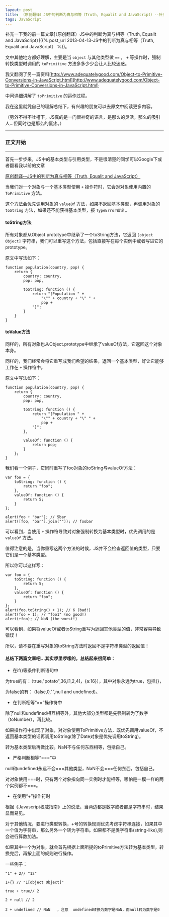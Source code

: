 ```yaml
---
layout: post
title: （原创翻译）JS中的判断为真与相等（Truth, Equalit and JavaScript）--补充
tags: JavaScript
---
```


补充一下我的前一篇文章[（原创翻译）JS中的判断为真与相等（Truth, Equalit and JavaScript）]({% post_url 2013-04-13-JS中的判断为真与相等（Truth, Equalit and JavaScript） %})。


文中其他地方都好理解，主要是当 `object` 与其他类型做 `==` ， `+` 等操作时，强制转换类型时调用的 `toPrimitive` 方法多多少少会让人比较迷惑。

我又翻阅了另一篇资料[http://www.adequatelygood.com/Object-to-Primitive-Conversions-in-JavaScript.html](http://www.adequatelygood.com/Object-to-Primitive-Conversions-in-JavaScript.html)

中间详细讲解了 `toPrimitive` 的运作过程。

我在这里就凭自己的理解总结下，有兴趣的朋友可以去原文中阅读更多内容。

（另外不得不吐槽下，JS真的是一门很神奇的语言，是那么的灵活，那么的吸引人...但同时也是那么的蛋疼。）

<!--more-->

----------
### 正文开始
----------

首先一步步来，JS中的基本类型与引用类型，不是很清楚的同学可以Google下或者翻看我以前的文章

[原创翻译--JS中的判断为真与相等（Truth, Equalit and JavaScript）]({{site.url}}/blog/2013/04/13/%E5%8E%9F%E5%88%9B%E7%BF%BB%E8%AF%91--JS%E4%B8%AD%E7%9A%84%E5%88%A4%E6%96%AD%E4%B8%BA%E7%9C%9F%E4%B8%8E%E7%9B%B8%E7%AD%89%EF%BC%88Truth,%20Equalit%20and%20JavaScript%EF%BC%89/)

当我们对一个对象与一个基本类型使用 `+` 操作符时，它会对对象使用内置的 `ToPrimitive` 方法。

这个方法会优先调用对象的 `valueOf` 方法，如果不返回基本类型，再调用对象的 `toString` 方法，如果还不能获得基本类型，报 `TypeError错误` 。

#### toString方法

所有对象都从Object.prototype中继承了一个toString方法，它返回 `[object Object]` 字符串，我们可以重写这个方法，包括直接写在每个实例中或者写进它的prototype。

原文中写法如下：

    function population(country, pop) {
        return {
            country: country,
            pop: pop,
            
            toString: function () {
                return "[Population " + 
                    "\"" + country + "\" " +
                    pop +
                "]";
            }
        }
    }

#### toValue方法

同样的，所有对象也从Object.prototype中继承了valueOf方法，它返回这个对象本身。

同样的，我们经常会将它重写成我们希望的结果，返回一个基本类型，好让它能够工作在 `+` 操作符中。

原文中写法如下：

    function population(country, pop) {
        return {
            country: country,
            pop: pop,
            
            toString: function () {
                return "[Population " + 
                    "\"" + country + "\" " +
                    pop +
                "]";
            },
            
            valueOf: function () {
                return pop;
            }
        };
    }

我们看一个例子，它同时重写了foo对象的toString与valueOf方法：

    var foo = {
        toString: function () {
            return "foo";
        },
        valueOf: function () {
            return 5;
        }
    };

    alert(foo + "bar"); // 5bar
    alert([foo, "bar"].join("")); // foobar

可以看到，当使用 `+` 操作符导致对对象强制转换为基本类型时，优先调用的是 `valueOf` 方法。

值得注意的是，当你重写这两个方法的时候，JS并不会检查返回值的类型，只要它们是一个基本类型。

所以你可以这样写：

    var foo = {
        toString: function () {
            return 5;
        },
        valueOf: function () {
            return "foo";
        }
    };
    alert(foo.toString() + 1); // 6 (bad!)
    alert(foo + 1); // "foo1" (no good!)
    alert(+foo); // NaN (the worst!)

可以看到，如果将valueOf或者toString重写为返回其他类型的值，非常容易导致错误！

所以，请不要在重写对象的toString方法时返回不是字符串类型的返回值！

#### 总结下两篇文章吧...其实啰里啰嗦的，总结起来很简单：

- 在if()等条件判断语句中

为true的有：（true,"potato",36,[1,2,4]，{a:16}），其中对象永远为true，包括{}，

为false的有： (false,0,"",null and undefined)。

- 在判断相等“==”操作符中

除了null和undefined相互相等外，其他大部分类型都是先强制转为了数字（toNumber），再比较。

如果操作符中出现了对象，对对象使用ToPrimitive方法，既优先调用valueOf，不返回基本类型的话再调用toString(除了Date对象是优先调用toString)。

转为基本类型后再做比较。NaN不与任何东西相等，包括自己。

- 严格判断相等“===”中

null和undefined永远不会===其他类型，NaN不会===任何东西，包括自己。

对对象使用===时，只有两个对象指向同一实例时才能相等，哪怕是一模一样的两个实例都不===。

- 在使用“+”操作符时

根据《Javascript权威指南》上的说法，当两边都是数字或者都是字符串时，结果显而易见。

对于其他情况，要进行类型转换，+号的转换规则优先考虑字符串连接，如果其中一个值为字符串，那么另外一个转为字符串。如果都不是类字符串(string-like),则会进行算数加法。

如果其中一个为对象，就会首先根据上面所提的toPrimitive方法转为基本类型，转换完后，再按上面的规则进行操作。

一些例子：

    "1" + 2// "12"

    1+{} // "1[object Object]"

    true + true// 2

    2 + null // 2

    2 + undefined // NaN   ，注意  undefined转换为数字是NaN，而null转为数字是0

